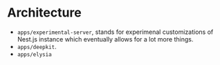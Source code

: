 # Architecture

- `apps/experimental-server`, stands for experimenal customizations of Nest.js instance which eventually allows for a
  lot more things.
- `apps/deepkit`.
- `apps/elysia`